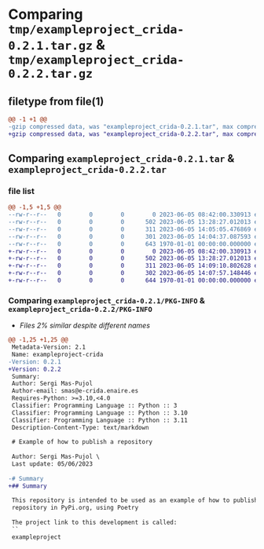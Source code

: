 # Comparing `tmp/exampleproject_crida-0.2.1.tar.gz` & `tmp/exampleproject_crida-0.2.2.tar.gz`

## filetype from file(1)

```diff
@@ -1 +1 @@
-gzip compressed data, was "exampleproject_crida-0.2.1.tar", max compression
+gzip compressed data, was "exampleproject_crida-0.2.2.tar", max compression
```

## Comparing `exampleproject_crida-0.2.1.tar` & `exampleproject_crida-0.2.2.tar`

### file list

```diff
@@ -1,5 +1,5 @@
--rw-r--r--   0        0        0        0 2023-06-05 08:42:00.330913 exampleproject_crida-0.2.1/exampleproject_crida/__init__.py
--rw-r--r--   0        0        0      502 2023-06-05 13:28:27.012013 exampleproject_crida-0.2.1/exampleproject_crida/example_usage.py
--rw-r--r--   0        0        0      311 2023-06-05 14:05:05.476869 exampleproject_crida-0.2.1/pyproject.toml
--rw-r--r--   0        0        0      301 2023-06-05 14:04:37.087593 exampleproject_crida-0.2.1/README_repository.md
--rw-r--r--   0        0        0      643 1970-01-01 00:00:00.000000 exampleproject_crida-0.2.1/PKG-INFO
+-rw-r--r--   0        0        0        0 2023-06-05 08:42:00.330913 exampleproject_crida-0.2.2/exampleproject_crida/__init__.py
+-rw-r--r--   0        0        0      502 2023-06-05 13:28:27.012013 exampleproject_crida-0.2.2/exampleproject_crida/example_usage.py
+-rw-r--r--   0        0        0      311 2023-06-05 14:09:10.802628 exampleproject_crida-0.2.2/pyproject.toml
+-rw-r--r--   0        0        0      302 2023-06-05 14:07:57.148446 exampleproject_crida-0.2.2/README_repository.md
+-rw-r--r--   0        0        0      644 1970-01-01 00:00:00.000000 exampleproject_crida-0.2.2/PKG-INFO
```

### Comparing `exampleproject_crida-0.2.1/PKG-INFO` & `exampleproject_crida-0.2.2/PKG-INFO`

 * *Files 2% similar despite different names*

```diff
@@ -1,25 +1,25 @@
 Metadata-Version: 2.1
 Name: exampleproject-crida
-Version: 0.2.1
+Version: 0.2.2
 Summary: 
 Author: Sergi Mas-Pujol
 Author-email: smas@e-crida.enaire.es
 Requires-Python: >=3.10,<4.0
 Classifier: Programming Language :: Python :: 3
 Classifier: Programming Language :: Python :: 3.10
 Classifier: Programming Language :: Python :: 3.11
 Description-Content-Type: text/markdown
 
 # Example of how to publish a repository
 
 Author: Sergi Mas-Pujol \
 Last update: 05/06/2023
 
-# Summary 
+## Summary 
 
 This repository is intended to be used as an example of how to publish a 
 repository in PyPi.org, using Poetry
 
 The project link to this development is called: 
 ``
 exampleproject
```

